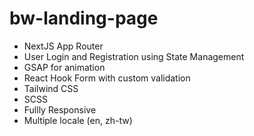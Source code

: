 # bw-landing-page

- NextJS App Router
- User Login and Registration using State Management
- GSAP for animation
- React Hook Form with custom validation
- Tailwind CSS
- SCSS
- Fullly Responsive
- Multiple locale (en, zh-tw)
